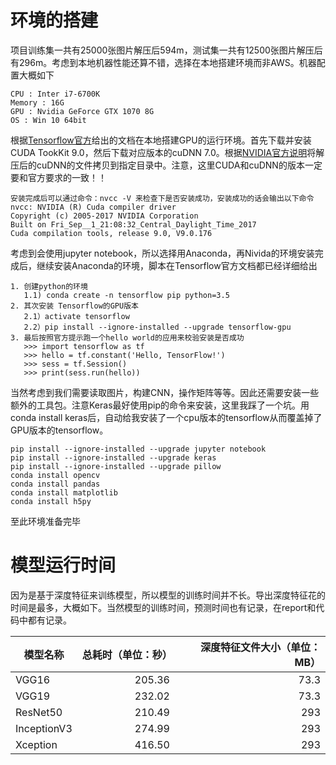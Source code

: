 # 环境的搭建

项目训练集一共有25000张图片解压后594m，测试集一共有12500张图片解压后有296m。考虑到本地机器性能还算不错，选择在本地搭建环境而非AWS。机器配置大概如下
```
CPU : Inter i7-6700K
Memory : 16G
GPU : Nvidia GeForce GTX 1070 8G
OS : Win 10 64bit
```

根据[Tensorflow官方](https://tensorflow.google.cn/)给出的文档在本地搭建GPU的运行环境。首先下载并安装CUDA TookKit 9.0，然后下载对应版本的cuDNN 7.0。根据[NVIDIA官方说明](http://docs.nvidia.com/cuda/cuda-installation-guide-microsoft-windows/ "Markdown")将解压后的cuDNN的文件拷贝到指定目录中。注意，这里CUDA和cuDNN的版本一定要和官方要求的一致！！

```
安装完成后可以通过命令：nvcc -V 来检查下是否安装成功，安装成功的话会输出以下命令
nvcc: NVIDIA (R) Cuda compiler driver
Copyright (c) 2005-2017 NVIDIA Corporation
Built on Fri_Sep__1_21:08:32_Central_Daylight_Time_2017
Cuda compilation tools, release 9.0, V9.0.176
```

考虑到会使用jupyter notebook，所以选择用Anaconda，再Nivida的环境安装完成后，继续安装Anaconda的环境，脚本在Tensorflow官方文档都已经详细给出
```
1. 创建python的环境 
   1.1) conda create -n tensorflow pip python=3.5
2. 其次安装 Tensorflow的GPU版本
   2.1）activate tensorflow
   2.2）pip install --ignore-installed --upgrade tensorflow-gpu
3. 最后按照官方提示跑一个hello world的应用来校验安装是否成功
   >>> import tensorflow as tf
   >>> hello = tf.constant('Hello, TensorFlow!')
   >>> sess = tf.Session()
   >>> print(sess.run(hello))
```

当然考虑到我们需要读取图片，构建CNN，操作矩阵等等。因此还需要安装一些额外的工具包。注意Keras最好使用pip的命令来安装，这里我踩了一个坑。用conda install keras后，自动给我安装了一个cpu版本的tensorflow从而覆盖掉了GPU版本的tensorflow。

```
pip install --ignore-installed --upgrade jupyter notebook
pip install --ignore-installed --upgrade keras
pip install --ignore-installed --upgrade pillow
conda install opencv
conda install pandas
conda install matplotlib
conda install h5py
```
至此环境准备完毕


# 模型运行时间
因为是基于深度特征来训练模型，所以模型的训练时间并不长。导出深度特征花的时间是最多，大概如下。当然模型的训练时间，预测时间也有记录，在report和代码中都有记录。

 |模型名称|总耗时（单位：秒）|深度特征文件大小（单位：MB）|
 | ------ | -----:|-----:|
 | VGG16    | 205.36 | 73.3 |
 | VGG19    | 232.02 | 73.3 |
 | ResNet50 | 210.49 | 293 |
 | InceptionV3 | 274.99 | 293|
 | Xception    | 416.50 | 293|


